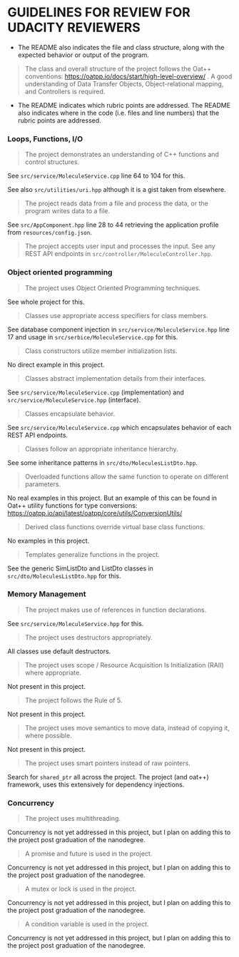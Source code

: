 # GUIDELINES FOR REVIEW FOR UDACITY REVIEWERS

- The README also indicates the file and class structure, along with the expected behavior or output of the program.

> The class and overall structure of the project follows the Oat++ conventions: https://oatpp.io/docs/start/high-level-overview/ .
> A good understanding of Data Transfer Objects, Object-relational mapping, and Controllers is required.

- The README indicates which rubric points are addressed. The README also indicates where in the code (i.e. files and line numbers) that the rubric points are addressed.

### Loops, Functions, I/O

> The project demonstrates an understanding of C++ functions and control structures.

See `src/service/MoleculeService.cpp` line 64 to 104 for this.

See also `src/utilities/uri.hpp` although it is a gist taken from elsewhere.

> The project reads data from a file and process the data, or the program writes data to a file.

See `src/AppComponent.hpp` line 28 to 44 retrieving the application profile from `resources/config.json`.

> The project accepts user input and processes the input.
See any REST API endpoints in `src/controller/MoleculeController.hpp`.

### Object oriented programming

> The project uses Object Oriented Programming techniques.

See whole project for this.

> Classes use appropriate access specifiers for class members.

See database component injection in `src/service/MoleculeService.hpp` line 17 and usage in `src/serbice/MoleculeService.cpp` for this.

> Class constructors utilize member initialization lists.

No direct example in this project.

> Classes abstract implementation details from their interfaces.

See `src/service/MoleculeService.cpp` (implementation) and `src/service/MoleculeService.hpp` (interface).

> Classes encapsulate behavior.

See `src/service/MoleculeService.cpp` which encapsulates behavior of each REST API endpoints.

> Classes follow an appropriate inheritance hierarchy.

See some inheritance patterns in `src/dto/MoleculesListDto.hpp`.

> Overloaded functions allow the same function to operate on different parameters.

No real examples in this project. But an example of this can be found in Oat++ utility functions for type conversions:
https://oatpp.io/api/latest/oatpp/core/utils/ConversionUtils/

> Derived class functions override virtual base class functions.

No examples in this project.

> Templates generalize functions in the project.

See the generic SimListDto and ListDto classes in `src/dto/MoleculesListDto.hpp` for this.

### Memory Management

> The project makes use of references in function declarations.

See `src/service/MoleculeService.hpp` for this.

> The project uses destructors appropriately.

All classes use default destructors.

> The project uses scope / Resource Acquisition Is Initialization (RAII) where appropriate.

Not present in this project.

> The project follows the Rule of 5.

Not present in this project.

> The project uses move semantics to move data, instead of copying it, where possible.

Not present in this project.

> The project uses smart pointers instead of raw pointers.

Search for `shared_ptr` all across the project. The project (and oat++) framework, uses this extensively for dependency injections.

### Concurrency

> The project uses multithreading.

Concurrency is not yet addressed in this project, but I plan on adding this to the project post graduation of the nanodegree.

> A promise and future is used in the project.

Concurrency is not yet addressed in this project, but I plan on adding this to the project post graduation of the nanodegree.

> A mutex or lock is used in the project.

Concurrency is not yet addressed in this project, but I plan on adding this to the project post graduation of the nanodegree.

> A condition variable is used in the project.

Concurrency is not yet addressed in this project, but I plan on adding this to the project post graduation of the nanodegree.
